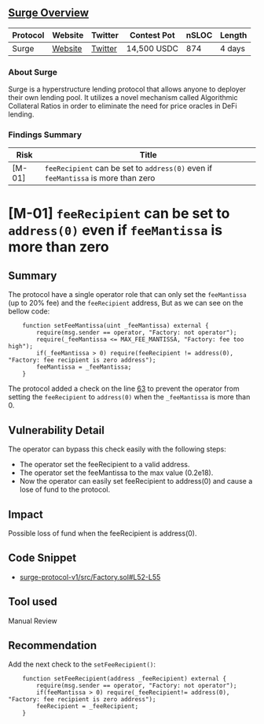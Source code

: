 ## [Surge Overview]()

| Protocol | Website     | Twitter     | Contest Pot | nSLOC | Length |
|----------|-------------|-------------|-------------|-------|--------|
| Surge    | [Website]() | [Twitter]() | 14,500 USDC | 874   | 4 days |

### About Surge

Surge is a hyperstructure lending protocol that allows anyone to deployer their own lending pool. It utilizes a novel mechanism called Algorithmic Collateral Ratios in order to eliminate the need for price oracles in DeFi lending.

### Findings Summary

| Risk   | Title                                                                             |
|--------|-----------------------------------------------------------------------------------|
| [M-01] | `feeRecipient` can be set to `address(0)` even if `feeMantissa` is more than zero |

# [M-01] `feeRecipient` can be set to `address(0)` even if `feeMantissa` is more than zero

## Summary

The protocol have a single operator role that can only set the `feeMantissa` (up to 20% fee) and the `feeRecipient` address, But as we can see on the bellow code:

```solidity
    function setFeeMantissa(uint _feeMantissa) external {
        require(msg.sender == operator, "Factory: not operator");
        require(_feeMantissa <= MAX_FEE_MANTISSA, "Factory: fee too high");
        if(_feeMantissa > 0) require(feeRecipient != address(0), "Factory: fee recipient is zero address");
        feeMantissa = _feeMantissa;
    }
```

The protocol added a check on the line [63](https://github.com/sherlock-audit/2023-02-surge/blob/main/surge-protocol-v1/src/Factory.sol#L63) to prevent the operator from setting the `feeRecipient` to `address(0)` when the `_feeMantissa` is more than 0.

## Vulnerability Detail

The operator can bypass this check easily with the following steps:

- The operator set the feeRecipient to a valid address.
- The operator set the feeMantissa to the max value (0.2e18).
- Now the operator can easily set feeRecipient to address(0) and cause a lose of fund to the protocol.

## Impact

Possible loss of fund when the feeRecipient is address(0).

## Code Snippet

- [surge-protocol-v1/src/Factory.sol#L52-L55](https://github.com/sherlock-audit/2023-02-surge/blob/main/surge-protocol-v1/src/Factory.sol#L52-L55)

## Tool used

Manual Review

## Recommendation

Add the next check to the `setFeeRecipient()`:

```solidity
    function setFeeRecipient(address _feeRecipient) external {
        require(msg.sender == operator, "Factory: not operator");
        if(feeMantissa > 0) require(_feeRecipient!= address(0), "Factory: fee recipient is zero address");
        feeRecipient = _feeRecipient;
    }
```
